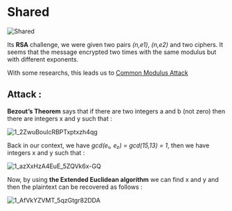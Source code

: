 # Shared
![Shared](https://user-images.githubusercontent.com/62826765/100805523-1546c980-342f-11eb-8b18-ac5a59338dc4.png)

Its **RSA** challenge, we were given two pairs *(n,e1)*, *(n,e2)* and two ciphers. It seems that the message encrypted two times with the same modulus but with different exponents.

With some researchs, this leads us to [Common Modulus Attack](https://crypto.stackexchange.com/questions/16283/how-to-use-common-modulus-attack)

## Attack :
**Bezout’s Theorem** says that if there are two integers a and b (not zero) then there are integers x and y such that :

![1_2ZwuBoulcRBPTxptxzh4qg](https://user-images.githubusercontent.com/62826765/100805816-a5850e80-342f-11eb-919d-c7f6504b09a5.png)

Back in our context, we have *gcd(e₁, e₂) = gcd(15,13) = 1*, then we have integers x and y such that :

![1_azXxHzA4EuE_5ZQVk6x-GQ](https://user-images.githubusercontent.com/62826765/100806192-525f8b80-3430-11eb-9500-ca5f2fa5da75.png)

Now, by using **the Extended Euclidean algorithm** we can find x and y and then the plaintext can be recovered as follows :

![1_AfVkYZVMT_5qzGtgr82DDA](https://user-images.githubusercontent.com/62826765/100806318-88047480-3430-11eb-92c8-3803333bac0d.png)
